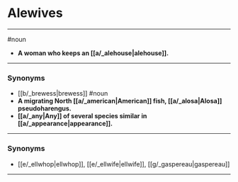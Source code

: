 # Alewives
---
#noun
- **A woman who keeps an [[a/_alehouse|alehouse]].**
---
### Synonyms
- [[b/_brewess|brewess]]
#noun
- **A migrating North [[a/_american|American]] fish, [[a/_alosa|Alosa]] pseudoharengus.**
- **[[a/_any|Any]] of several species similar in [[a/_appearance|appearance]].**
---
### Synonyms
- [[e/_ellwhop|ellwhop]], [[e/_ellwife|ellwife]], [[g/_gaspereau|gaspereau]]
---

